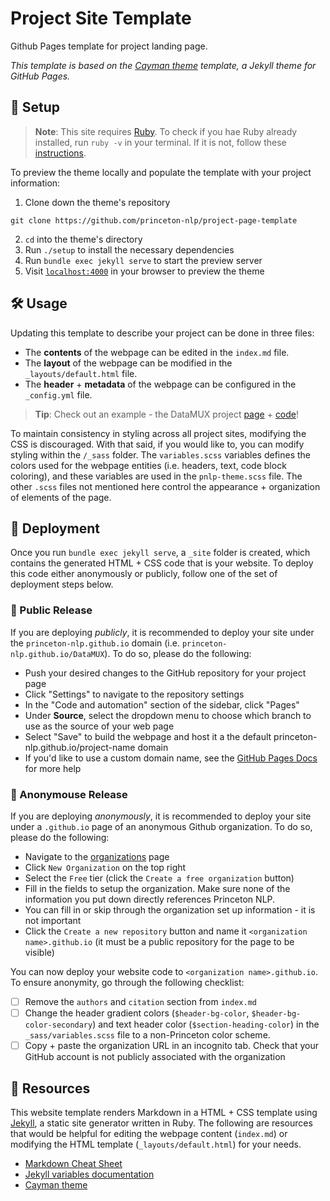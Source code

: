 # Project Site Template

Github Pages template for project landing page.

*This template is based on the [Cayman theme](https://github.com/pages-themes/cayman) template, a Jekyll theme for GitHub Pages.*

## 🚀 Setup
> **Note**: This site requires [Ruby](https://www.ruby-lang.org/). To check if you hae Ruby already installed, run `ruby -v` in your terminal. If it is not, follow these [instructions](https://www.ruby-lang.org/en/documentation/installation/).

To preview the theme locally and populate the template with your project information:
1. Clone down the theme's repository
```
git clone https://github.com/princeton-nlp/project-page-template
```
2. `cd` into the theme's directory
3. Run `./setup` to install the necessary dependencies
4. Run `bundle exec jekyll serve` to start the preview server
5. Visit [`localhost:4000`](http://localhost:4000) in your browser to preview the theme

## 🛠️ Usage
Updating this template to describe your project can be done in three files:
* The **contents** of the webpage can be edited in the `index.md` file.
* The **layout** of the webpage can be modified in the `_layouts/default.html` file.
* The **header** + **metadata** of the webpage can be configured in the `_config.yml` file.

> **Tip**: Check out an example - the DataMUX project [page](https://princeton-nlp.github.io/DataMUX/) + [code](https://github.com/princeton-nlp/DataMUX/tree/website)!

To maintain consistency in styling across all project sites, modifying the CSS is discouraged. With that said, if you would like to, you can modify styling within the `/_sass` folder. The `variables.scss` variables defines the colors used for the webpage entities (i.e. headers, text, code block coloring), and these variables are used in the `pnlp-theme.scss` file. The other `.scss` files not mentioned here control the appearance + organization of elements of the page.

## 🚢 Deployment
Once you run `bundle exec jekyll serve`, a `_site` folder is created, which contains the generated HTML + CSS code that is your website. To deploy this code either anonymously or publicly, follow one of the set of deployment steps below.

### 👋 Public Release
If you are deploying *publicly*, it is recommended to deploy your site under the `princeton-nlp.github.io` domain (i.e. `princeton-nlp.github.io/DataMUX`). To do so, please do the following:
* Push your desired changes to the GitHub repository for your project page
* Click "Settings" to navigate to the repository settings
* In the "Code and automation" section of the sidebar, click "Pages"
* Under **Source**, select the dropdown menu to choose which branch to use as the source of your web page
* Select "Save" to build the webpage and host it a the default princeton-nlp.github.io/project-name domain
* If you'd like to use a custom domain name, see the [GitHub Pages Docs](https://docs.github.com/en/pages/configuring-a-custom-domain-for-your-github-pages-site) for more help

### 👤 Anonymouse Release
If you are deploying *anonymously*, it is recommended to deploy your site under a `.github.io`  page of an anonymous Github organization. To do so, please do the following:
* Navigate to the [organizations](https://github.com/settings/organizations) page
* Click `New Organization` on the top right
* Select the `Free` tier (click the `Create a free organization` button)
* Fill in the fields to setup the organization. Make sure none of the information you put down directly references Princeton NLP.
* You can fill in or skip through the organization set up information - it is not important
* Click the `Create a new repository` button and name it `<organization name>.github.io` (it must be a public repository for the page to be visible)

You can now deploy your website code to `<organization name>.github.io`. To ensure anonymity, go through the following checklist:
- [ ] Remove the `authors` and `citation` section from `index.md`
- [ ] Change the header gradient colors (`$header-bg-color`, `$header-bg-color-secondary`) and text header color (`$section-heading-color`) in the `_sass/variables.scss` file to a non-Princeton color scheme.
- [ ] Copy + paste the organization URL in an incognito tab. Check that your GitHub account is not publicly associated with the organization

## 📜 Resources
This website template renders Markdown in a HTML + CSS template using [Jekyll](https://jekyllrb.com/), a static site generator written in Ruby. The following are resources that would be helpful for editing the webpage content (`index.md`) or modifying the HTML template (`_layouts/default.html`) for your needs.

* [Markdown Cheat Sheet](https://www.markdownguide.org/basic-syntax/)
* [Jekyll variables documentation](https://jekyllrb.com/docs/variables/)
* [Cayman theme](https://github.com/pages-themes/cayman)
